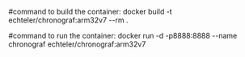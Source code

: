 #command to build the container: 
docker build -t echteler/chronograf:arm32v7 --rm .

#command to run the container: 
docker run -d -p8888:8888 --name chronograf echteler/chronograf:arm32v7